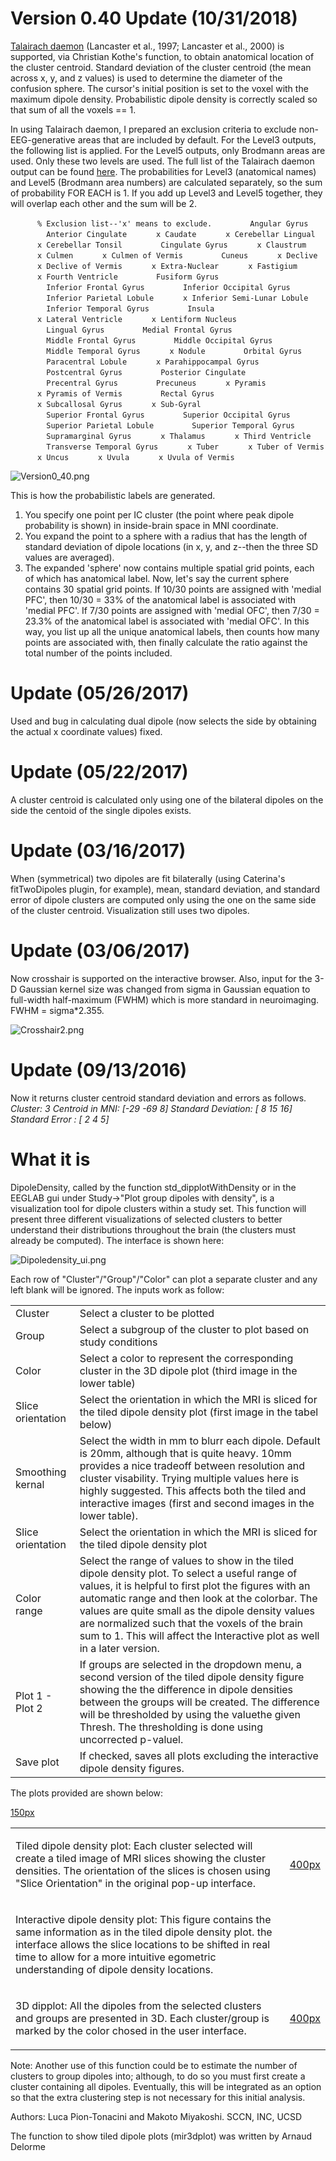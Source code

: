 Version 0.40 Update (10/31/2018)
================================

[Talairach daemon](http://www.talairach.org/index.html) (Lancaster et
al., 1997; Lancaster et al., 2000) is supported, via Christian Kothe's
function, to obtain anatomical location of the cluster centroid.
Standard deviation of the cluster centroid (the mean across x, y, and z
values) is used to determine the diameter of the confusion sphere. The
cursor's initial position is set to the voxel with the maximum dipole
density. Probabilistic dipole density is correctly scaled so that sum of
all the voxels == 1.

In using Talairach daemon, I prepared an exclusion criteria to exclude
non-EEG-generative areas that are included by default. For the Level3
outputs, the following list is applied. For the Level5 outputs, only
Brodmann areas are used. Only these two levels are used. The full list
of the Talairach daemon output can be found
[here](http://www.talairach.org/labels.html). The probabilities for
Level3 (anatomical names) and Level5 (Brodmann area numbers) are
calculated separately, so the sum of probability FOR EACH is 1. If you
add up Level3 and Level5 together, they will overlap each other and the
sum will be 2.

`      % Exclusion list--'x' means to exclude.`
`        Angular Gyrus`
`        Anterior Cingulate`
`      x Caudate`
`      x Cerebellar Lingual`
`      x Cerebellar Tonsil`
`        Cingulate Gyrus`
`      x Claustrum`
`      x Culmen`
`      x Culmen of Vermis`
`        Cuneus`
`      x Declive`
`      x Declive of Vermis`
`      x Extra-Nuclear`
`      x Fastigium`
`      x Fourth Ventricle`
`        Fusiform Gyrus`
`        Inferior Frontal Gyrus`
`        Inferior Occipital Gyrus`
`        Inferior Parietal Lobule`
`      x Inferior Semi-Lunar Lobule`
`        Inferior Temporal Gyrus`
`        Insula`
`      x Lateral Ventricle`
`      x Lentiform Nucleus`
`        Lingual Gyrus`
`        Medial Frontal Gyrus`
`        Middle Frontal Gyrus`
`        Middle Occipital Gyrus`
`        Middle Temporal Gyrus`
`      x Nodule`
`        Orbital Gyrus`
`        Paracentral Lobule`
`      x Parahippocampal Gyrus`
`        Postcentral Gyrus`
`        Posterior Cingulate`
`        Precentral Gyrus`
`        Precuneus`
`      x Pyramis`
`      x Pyramis of Vermis`
`        Rectal Gyrus`
`      x Subcallosal Gyrus`
`      x Sub-Gyral`
`        Superior Frontal Gyrus`
`        Superior Occipital Gyrus`
`        Superior Parietal Lobule`
`        Superior Temporal Gyrus`
`        Supramarginal Gyrus`
`      x Thalamus`
`      x Third Ventricle`
`        Transverse Temporal Gyrus`
`      x Tuber`
`      x Tuber of Vermis`
`      x Uncus`
`      x Uvula`
`      x Uvula of Vermis`

![Version0_40.png](images/Version0_40.png)

This is how the probabilistic labels are generated.

1.  You specify one point per IC cluster (the point where peak dipole
    probability is shown) in inside-brain space in MNI coordinate.
2.  You expand the point to a sphere with a radius that has the length
    of standard deviation of dipole locations (in x, y, and z--then the
    three SD values are averaged).
3.  The expanded 'sphere' now contains multiple spatial grid points,
    each of which has anatomical label. Now, let's say the current
    sphere contains 30 spatial grid points. If 10/30 points are assigned
    with 'medial PFC', then 10/30 = 33% of the anatomical label is
    associated with 'medial PFC'. If 7/30 points are assigned with
    'medial OFC', then 7/30 = 23.3% of the anatomical label is
    associated with 'medial OFC'. In this way, you list up all the
    unique anatomical labels, then counts how many points are associated
    with, then finally calculate the ratio against the total number of
    the points included.

Update (05/26/2017)
===================

Used and bug in calculating dual dipole (now selects the side by
obtaining the actual x coordinate values) fixed.

Update (05/22/2017)
===================

A cluster centroid is calculated only using one of the bilateral dipoles
on the side the centoid of the single dipoles exists.

Update (03/16/2017)
===================

When (symmetrical) two dipoles are fit bilaterally (using Caterina's
fitTwoDipoles plugin, for example), mean, standard deviation, and
standard error of dipole clusters are computed only using the one on the
same side of the cluster centroid. Visualization still uses two dipoles.

Update (03/06/2017)
===================

Now crosshair is supported on the interactive browser. Also, input for
the 3-D Gaussian kernel size was changed from sigma in Gaussian equation
to full-width half-maximum (FWHM) which is more standard in
neuroimaging. FWHM = sigma\*2.355.

![Crosshair2.png](images/Crosshair2.png)

Update (09/13/2016)
===================

Now it returns cluster centroid standard deviation and errors as
follows.
*Cluster: 3*
*Centroid in MNI: \[-29 -69 8\]*
*Standard Deviation: \[ 8 15 16\]*
*Standard Error : \[ 2 4 5\]*

What it is
==========

DipoleDensity, called by the function std_dipplotWithDensity or in the
EEGLAB gui under Study-\>"Plot group dipoles with density", is a
visualization tool for dipole clusters within a study set. This function
will present three different visualizations of selected clusters to
better understand their distributions throughout the brain (the clusters
must already be computed). The interface is shown here:

![Dipoledensity_ui.png](images/Dipoledensity_ui.png)

Each row of "Cluster"/"Group"/"Color" can plot a separate cluster and
any left blank will be ignored. The inputs work as follow:

|                   |                                                                                                                                                                                                                                                                                                                                                                                              |
|-------------------|----------------------------------------------------------------------------------------------------------------------------------------------------------------------------------------------------------------------------------------------------------------------------------------------------------------------------------------------------------------------------------------------|
| Cluster           | Select a cluster to be plotted                                                                                                                                                                                                                                                                                                                                                               |
| Group             | Select a subgroup of the cluster to plot based on study conditions                                                                                                                                                                                                                                                                                                                           |
| Color             | Select a color to represent the corresponding cluster in the 3D dipole plot (third image in the lower table)                                                                                                                                                                                                                                                                                 |
| Slice orientation | Select the orientation in which the MRI is sliced for the tiled dipole density plot (first image in the tabel below)                                                                                                                                                                                                                                                                         |
| Smoothing kernal  | Select the width in mm to blurr each dipole. Default is 20mm, although that is quite heavy. 10mm provides a nice tradeoff between resolution and cluster visability. Trying multiple values here is highly suggested. This affects both the tiled and interactive images (first and second images in the lower table).                                                                       |
| Slice orientation | Select the orientation in which the MRI is sliced for the tiled dipole density plot                                                                                                                                                                                                                                                                                                          |
| Color range       | Select the range of values to show in the tiled dipole density plot. To select a useful range of values, it is helpful to first plot the figures with an automatic range and then look at the colorbar. The values are quite small as the dipole density values are normalized such that the voxels of the brain sum to 1. This will affect the Interactive plot as well in a later version. |
| Plot 1 - Plot 2   | If groups are selected in the dropdown menu, a second version of the tiled dipole density figure showing the the difference in dipole densities between the groups will be created. The difference will be thresholded by using the valuethe given Thresh. The thresholding is done using uncorrected p-valuel.                                                                              |
| Save plot         | If checked, saves all plots excluding the interactive dipole density figures.                                                                                                                                                                                                                                                                                                                |

The plots provided are shown below:

<table>
<tbody>
<tr class="odd">
<td><p>Tiled dipole density plot: Each cluster selected will create a tiled image of MRI slices showing the cluster densities. The orientation of the slices is chosen using "Slice Orientation" in the original pop-up interface.</p></td>
<td><p><a href="images/Dipoledensity_dipplottile.png" title="wikilink">400px</a></p></td>
</tr>
<tr class="even">
<td><p>Interactive dipole density plot: This figure contains the same information as in the tiled dipole density plot. the interface allows the slice locations to be shifted in real time to allow for a more intuitive egometric understanding of dipole density locations.</p></td>
<p><a href="images/Dipoledensity_dipplotinteractive.png" title="wikilink">150px</a></p>
</tr>
<tr class="odd">
<td><p>3D dipplot: All the dipoles from the selected clusters and groups are presented in 3D. Each cluster/group is marked by the color chosed in the user interface.</p></td>
<td><p><a href="images/Dipoledensity_dipplot3d.png" title="wikilink">400px</a></p></td>
</tr>
</tbody>
</table>

Note: Another use of this function could be to estimate the number of
clusters to group dipoles into; although, to do so you must first create
a cluster containing all dipoles. Eventually, this will be integrated as
an option so that the extra clustering step is not necessary for this
initial analysis.

Authors: Luca Pion-Tonacini and Makoto Miyakoshi. SCCN, INC, UCSD

The function to show tiled dipole plots (mir3dplot) was written by
Arnaud Delorme